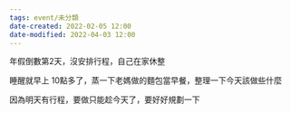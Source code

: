 ```yaml
---
tags: event/未分類
date-created: 2022-02-05 12:00
date-modified: 2022-04-03 12:00
---
```


年假倒數第2天，沒安排行程，自己在家休整

睡醒就早上 10點多了，蒸一下老媽做的麵包當早餐，整理一下今天該做些什麼

因為明天有行程，要做只能趁今天了，要好好規劃一下

